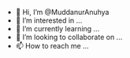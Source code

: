 - 👋 Hi, I’m @MuddanurAnuhya
- 👀 I’m interested in ...
- 🌱 I’m currently learning ...
- 💞️ I’m looking to collaborate on ...
- 📫 How to reach me ...

<!---
MuddanurAnuhya/MuddanurAnuhya is a ✨ special ✨ repository because its `README.md` (this file) appears on your GitHub profile.
You can click the Preview link to take a look at your changes.
--->
